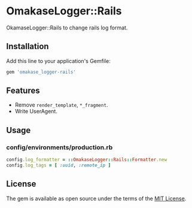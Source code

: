 # OmakaseLogger::Rails

OkamaseLogger::Rails to change rails log format.

## Installation

Add this line to your application's Gemfile:

```ruby
gem 'omakase_logger-rails'
```

## Features
* Remove `render_template`, `*_fragment`.
* Write UserAgent.

## Usage
### config/environments/production.rb
```ruby
config.log_formatter = ::OmakaseLogger::Rails::Formatter.new
config.log_tags = [ :uuid, :remote_ip ]
```

## License

The gem is available as open source under the terms of the [MIT License](http://opensource.org/licenses/MIT).

